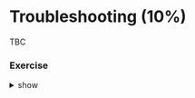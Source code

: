 # Troubleshooting (10%)

TBC
### Exercise

<details><summary>show</summary>
<p>

```bash
Solution
```

</p>
</details>